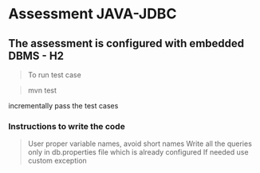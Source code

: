 # Assessment JAVA-JDBC

## The assessment is configured with embedded DBMS - H2 
> To run test case 

> mvn test 

incrementally pass the test cases 
 

### Instructions to write the code 
> User proper variable names, avoid short names 
> Write all the queries only in db.properties file which is already configured 
> If needed use custom exception
